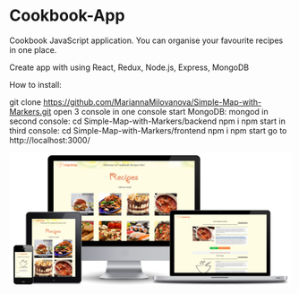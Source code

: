 # Cookbook-App
​Cookbook​ ​JavaScript​ ​application. You can organise your favourite recipes in one place.

Create app with using React, Redux, Node.js, Express, MongoDB

How to install:

git clone https://github.com/MariannaMilovanova/Simple-Map-with-Markers.git
open 3 console
in one console start MongoDB:
mongod
in second console:
cd Simple-Map-with-Markers/backend
npm i
npm start
in third console:
cd Simple-Map-with-Markers/frontend
npm i
npm start
go to http://localhost:3000/

![app sreenshots](https://github.com/MariannaMilovanova/Cookbook-App/blob/dev/frontend/src/images/screenshots.png)
